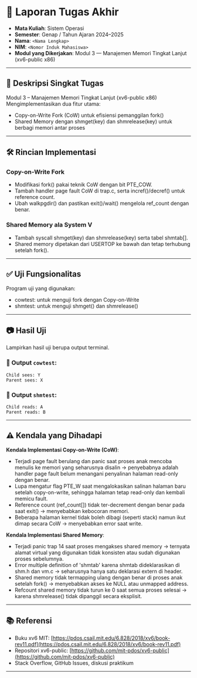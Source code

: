 # 📝 Laporan Tugas Akhir

* **Mata Kuliah**: Sistem Operasi
* **Semester**: Genap / Tahun Ajaran 2024–2025
* **Nama**: `<Nama Lengkap>`
* **NIM**: `<Nomor Induk Mahasiswa>`
* **Modul yang Dikerjakan**:
 Modul 3 — Manajemen Memori Tingkat Lanjut (xv6-public x86)  

---

## 📌 Deskripsi Singkat Tugas

Modul 3 – Manajemen Memori Tingkat Lanjut (xv6-public x86)
Mengimplementasikan dua fitur utama:
* Copy-on-Write Fork (CoW) untuk efisiensi pemanggilan fork()
* Shared Memory dengan shmget(key) dan shmrelease(key) untuk berbagi memori antar proses
---

## 🛠️ Rincian Implementasi

###  Copy-on-Write Fork

* Modifikasi fork() pakai teknik CoW dengan bit PTE_COW.
* Tambah handler page fault CoW di trap.c, serta incref()/decref() untuk reference count.
* Ubah walkpgdir() dan pastikan exit()/wait() mengelola ref_count dengan benar.

### Shared Memory ala System V

* Tambah syscall shmget(key) dan shmrelease(key) serta tabel shmtab[].
* Shared memory dipetakan dari USERTOP ke bawah dan tetap terhubung setelah fork().
---

## ✅ Uji Fungsionalitas

Program uji yang digunakan:
* cowtest: untuk menguji fork dengan Copy-on-Write
* shmtest: untuk menguji shmget() dan shmrelease()

---

## 📷 Hasil Uji

Lampirkan hasil uji berupa output terminal.

### 📍 Output `cowtest`:

```
Child sees: Y
Parent sees: X
```

### 📍 Output `shmtest`:

```
Child reads: A
Parent reads: B
```

---

## ⚠️ Kendala yang Dihadapi

**Kendala Implementasi Copy-on-Write (CoW)**:
- Terjadi page fault berulang dan panic saat proses anak mencoba menulis ke memori yang seharusnya disalin → penyebabnya adalah handler page fault belum menangani penyalinan halaman read-only dengan benar.
- Lupa mengatur flag PTE_W saat mengalokasikan salinan halaman baru setelah copy-on-write, sehingga halaman tetap read-only dan kembali memicu fault.
- Reference count (ref_count[]) tidak ter-decrement dengan benar pada saat exit() → menyebabkan kebocoran memori.
- Beberapa halaman kernel tidak boleh dibagi (seperti stack) namun ikut dimap secara CoW → menyebabkan error saat write.

**Kendala Implementasi Shared Memory**:
- Terjadi panic trap 14 saat proses mengakses shared memory → ternyata alamat virtual yang digunakan tidak konsisten atau sudah digunakan proses sebelumnya.
- Error multiple definition of 'shmtab' karena shmtab dideklarasikan di shm.h dan vm.c → seharusnya hanya satu deklarasi extern di header.
- Shared memory tidak termapping ulang dengan benar di proses anak setelah fork() → menyebabkan akses ke NULL atau unmapped address.
- Refcount shared memory tidak turun ke 0 saat semua proses selesai → karena shmrelease() tidak dipanggil secara eksplisit.

---

## 📚 Referensi

* Buku xv6 MIT: [https://pdos.csail.mit.edu/6.828/2018/xv6/book-rev11.pdf](https://pdos.csail.mit.edu/6.828/2018/xv6/book-rev11.pdf)
* Repositori xv6-public: [https://github.com/mit-pdos/xv6-public](https://github.com/mit-pdos/xv6-public)
* Stack Overflow, GitHub Issues, diskusi praktikum

---

